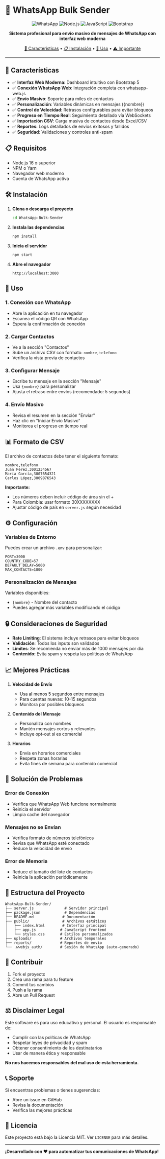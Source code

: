# 📱 WhatsApp Bulk Sender

<div align="center">

![WhatsApp](https://img.shields.io/badge/WhatsApp-25D366?style=for-the-badge&logo=whatsapp&logoColor=white)
![Node.js](https://img.shields.io/badge/Node.js-43853D?style=for-the-badge&logo=node.js&logoColor=white)
![JavaScript](https://img.shields.io/badge/JavaScript-F7DF1E?style=for-the-badge&logo=javascript&logoColor=black)
![Bootstrap](https://img.shields.io/badge/Bootstrap-563D7C?style=for-the-badge&logo=bootstrap&logoColor=white)

**Sistema profesional para envío masivo de mensajes de WhatsApp con interfaz web moderna**

[🚀 Características](#-características) • [📋 Instalación](#-instalación) • [🎯 Uso](#-uso) • [⚠️ Importante](#️-importante-uso-responsable)

</div>

---

## 🚀 Características

- ✅ **Interfaz Web Moderna**: Dashboard intuitivo con Bootstrap 5
- ✅ **Conexión WhatsApp Web**: Integración completa con whatsapp-web.js
- ✅ **Envío Masivo**: Soporte para miles de contactos
- ✅ **Personalización**: Variables dinámicas en mensajes ({nombre})
- ✅ **Control de Velocidad**: Retrasos configurables para evitar bloqueos
- ✅ **Progreso en Tiempo Real**: Seguimiento detallado vía WebSockets
- ✅ **Importación CSV**: Carga masiva de contactos desde Excel/CSV
- ✅ **Reportes**: Logs detallados de envíos exitosos y fallidos
- ✅ **Seguridad**: Validaciones y controles anti-spam

## 📋 Requisitos

- Node.js 16 o superior
- NPM o Yarn
- Navegador web moderno
- Cuenta de WhatsApp activa

## 🛠️ Instalación

1. **Clona o descarga el proyecto**
   ```bash
   cd WhatsApp-Bulk-Sender
   ```

2. **Instala las dependencias**
   ```bash
   npm install
   ```

3. **Inicia el servidor**
   ```bash
   npm start
   ```

4. **Abre el navegador**
   ```
   http://localhost:3000
   ```

## 📱 Uso

### 1. Conexión con WhatsApp
- Abre la aplicación en tu navegador
- Escanea el código QR con WhatsApp
- Espera la confirmación de conexión

### 2. Cargar Contactos
- Ve a la sección "Contactos"
- Sube un archivo CSV con formato: `nombre,telefono`
- Verifica la vista previa de contactos

### 3. Configurar Mensaje
- Escribe tu mensaje en la sección "Mensaje"
- Usa `{nombre}` para personalizar
- Ajusta el retraso entre envíos (recomendado: 5 segundos)

### 4. Envío Masivo
- Revisa el resumen en la sección "Enviar"
- Haz clic en "Iniciar Envío Masivo"
- Monitorea el progreso en tiempo real

## 📊 Formato de CSV

El archivo de contactos debe tener el siguiente formato:

```csv
nombre,telefono
Juan Pérez,3001234567
María García,3007654321
Carlos López,3009876543
```

**Importante:**
- Los números deben incluir código de área sin el +
- Para Colombia: usar formato 30XXXXXXXX
- Ajustar código de país en `server.js` según necesidad

## ⚙️ Configuración

### Variables de Entorno

Puedes crear un archivo `.env` para personalizar:

```env
PORT=3000
COUNTRY_CODE=57
DEFAULT_DELAY=5000
MAX_CONTACTS=1000
```

### Personalización de Mensajes

Variables disponibles:
- `{nombre}` - Nombre del contacto
- Puedes agregar más variables modificando el código

## 🔒 Consideraciones de Seguridad

- **Rate Limiting**: El sistema incluye retrasos para evitar bloqueos
- **Validación**: Todos los inputs son validados
- **Límites**: Se recomienda no enviar más de 1000 mensajes por día
- **Contenido**: Evita spam y respeta las políticas de WhatsApp

## 📈 Mejores Prácticas

1. **Velocidad de Envío**
   - Usa al menos 5 segundos entre mensajes
   - Para cuentas nuevas: 10-15 segundos
   - Monitora por posibles bloqueos

2. **Contenido del Mensaje**
   - Personaliza con nombres
   - Mantén mensajes cortos y relevantes
   - Incluye opt-out si es comercial

3. **Horarios**
   - Envía en horarios comerciales
   - Respeta zonas horarias
   - Evita fines de semana para contenido comercial

## 🐛 Solución de Problemas

### Error de Conexión
- Verifica que WhatsApp Web funcione normalmente
- Reinicia el servidor
- Limpia cache del navegador

### Mensajes no se Envían
- Verifica formato de números telefónicos
- Revisa que WhatsApp esté conectado
- Reduce la velocidad de envío

### Error de Memoria
- Reduce el tamaño del lote de contactos
- Reinicia la aplicación periódicamente

## 📁 Estructura del Proyecto

```
WhatsApp-Bulk-Sender/
├── server.js              # Servidor principal
├── package.json           # Dependencias
├── README.md             # Documentación
├── public/               # Archivos estáticos
│   ├── index.html        # Interfaz principal
│   ├── app.js           # JavaScript frontend
│   └── styles.css       # Estilos personalizados
├── uploads/             # Archivos temporales
├── reports/             # Reportes de envío
└── .wwebjs_auth/        # Sesión de WhatsApp (auto-generado)
```

## 🤝 Contribuir

1. Fork el proyecto
2. Crea una rama para tu feature
3. Commit tus cambios
4. Push a la rama
5. Abre un Pull Request

## ⚖️ Disclaimer Legal

Este software es para uso educativo y personal. El usuario es responsable de:
- Cumplir con las políticas de WhatsApp
- Respetar leyes de privacidad y spam
- Obtener consentimiento de los destinatarios
- Usar de manera ética y responsable

**No nos hacemos responsables del mal uso de esta herramienta.**

## 📞 Soporte

Si encuentras problemas o tienes sugerencias:
- Abre un issue en GitHub
- Revisa la documentación
- Verifica las mejores prácticas

## 📄 Licencia

Este proyecto está bajo la Licencia MIT. Ver `LICENSE` para más detalles.

---

**¡Desarrollado con ❤️ para automatizar tus comunicaciones de WhatsApp!**